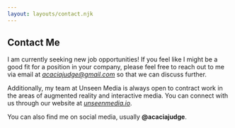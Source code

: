 ```yaml
---
layout: layouts/contact.njk
---
```


## Contact Me

I am currently seeking new job opportunities! If you feel like I might be a good fit for a position in your company, please feel free to reach out to me via email at <i><a href="mailto:acaciajudge@gmail.com">acaciajudge@gmail.com</a></i> so that we can discuss further.


Additionally, my team at Unseen Media is always open to contract work in the areas of augmented reality and interactive media. You can connect with us through our website at <i><a href="http://www.unseenmedia.io/">unseenmedia.io</a></i>.


You can also find me on social media, usually <b>@acaciajudge</b>.
